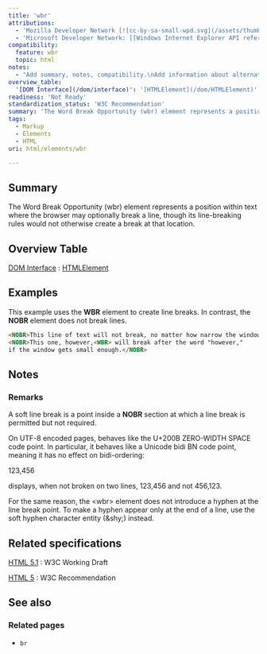 ```yaml
---
title: 'wbr'
attributions:
  - 'Mozilla Developer Network [![cc-by-sa-small-wpd.svg](/assets/thumb/8/8c/cc-by-sa-small-wpd.svg/120px-cc-by-sa-small-wpd.svg.png)](http://creativecommons.org/licenses/by-sa/3.0/us/): [Article](https://developer.mozilla.org/en-US/docs/HTML/Element/wbr)'
  - 'Microsoft Developer Network: [[Windows Internet Explorer API reference](http://msdn.microsoft.com/en-us/library/ie/hh828809%28v=vs.85%29.aspx) Article]'
compatibility:
  feature: wbr
  topic: html
notes:
  - "Add summary, notes, compatibility.\nAdd information about alternatives for producing word breaks, including Unicode zero-width spaces."
overview_table:
  '[DOM Interface](/dom/interface)': '[HTMLElement](/dom/HTMLElement)'
readiness: 'Not Ready'
standardization_status: 'W3C Recommendation'
summary: 'The Word Break Opportunity (wbr) element represents a position within text where the browser may optionally break a line, though its line-breaking rules would not otherwise create a break at that location.'
tags:
  - Markup
  - Elements
  - HTML
uri: html/elements/wbr

---
```

## Summary

The Word Break Opportunity (wbr) element represents a position within text where the browser may optionally break a line, though its line-breaking rules would not otherwise create a break at that location.

## Overview Table

[DOM Interface](/dom/interface)
:   [HTMLElement](/dom/HTMLElement)

## Examples

This example uses the **WBR** element to create line breaks. In contrast, the **NOBR** element does not break lines.

``` html
<NOBR>This line of text will not break, no matter how narrow the window gets.</NOBR>
<NOBR>This one, however,<WBR> will break after the word "however,"
if the window gets small enough.</NOBR>
```

## Notes

### Remarks

A soft line break is a point inside a **NOBR** section at which a line break is permitted but not required.

On UTF-8 encoded pages, behaves like the U+200B ZERO-WIDTH SPACE code point. In particular, it behaves like a Unicode bidi BN code point, meaning it has no effect on bidi-ordering:

123,<wbr></wbr>456

displays, when not broken on two lines, 123,456 and not 456,123.

For the same reason, the \<﻿wbr﻿\> element does not introduce a hyphen at the line break point. To make a hyphen appear only at the end of a line, use the soft hyphen character entity (&﻿shy;) instead.

## Related specifications

[HTML 5.1](http://www.w3.org/TR/html51/text-level-semantics.html#the-wbr-element)
:   W3C Working Draft

[HTML 5](http://www.w3.org/TR/html5/text-level-semantics.html#the-wbr-element)
:   W3C Recommendation

## See also

### Related pages

-   `br`
